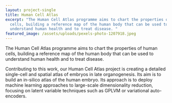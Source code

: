 ```yaml
---
layout: project-single
title: Human Cell Atlas
excerpt: "The Human Cell Atlas programme aims to chart the properties of human
  cells, building a reference map of the human body that can be used to
  understand human health and to treat disease. "
featured_image: /assets/uploads/pexels-photo-1207918.jpeg
---
```

The Human Cell Atlas programme aims to chart the properties of human cells, building a reference map of the human body that can be used to understand human health and to treat disease. 

Contributing to this work, our Human Cell Atlas project is creating a detailed single-cell and spatial atlas of embryos in late organogenesis. Its aim is to build an in-silico atlas of the human embryo. Its approach is to deploy machine learning approaches to large-scale dimensionality reduction, focusing on latent variable techniques such as GPLVM or variational auto-encoders.